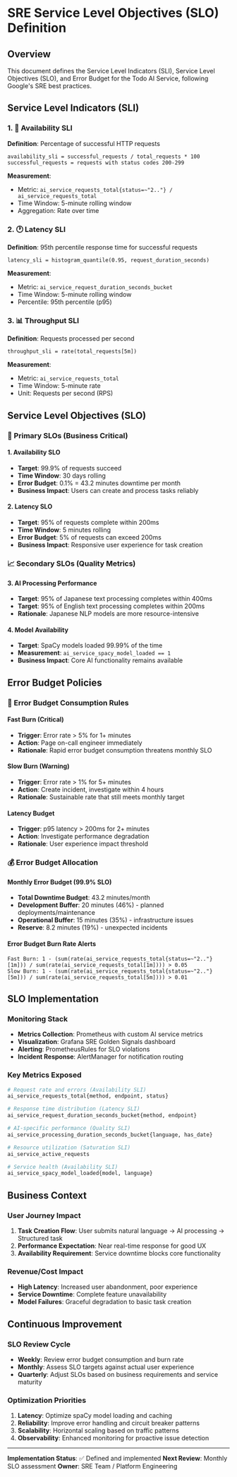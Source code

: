 # SRE Service Level Objectives (SLO) Definition

## Overview
This document defines the Service Level Indicators (SLI), Service Level Objectives (SLO), and Error Budget for the Todo AI Service, following Google's SRE best practices.

## Service Level Indicators (SLI)

### 1. 🚦 Availability SLI
**Definition**: Percentage of successful HTTP requests
```
availability_sli = successful_requests / total_requests * 100
successful_requests = requests with status codes 200-299
```

**Measurement**: 
- Metric: `ai_service_requests_total{status=~"2.."} / ai_service_requests_total`
- Time Window: 5-minute rolling window
- Aggregation: Rate over time

### 2. 🕐 Latency SLI  
**Definition**: 95th percentile response time for successful requests
```
latency_sli = histogram_quantile(0.95, request_duration_seconds)
```

**Measurement**:
- Metric: `ai_service_request_duration_seconds_bucket`
- Time Window: 5-minute rolling window
- Percentile: 95th percentile (p95)

### 3. 📊 Throughput SLI
**Definition**: Requests processed per second
```
throughput_sli = rate(total_requests[5m])
```

**Measurement**:
- Metric: `ai_service_requests_total`
- Time Window: 5-minute rate
- Unit: Requests per second (RPS)

## Service Level Objectives (SLO)

### 🎯 Primary SLOs (Business Critical)

#### 1. Availability SLO
- **Target**: 99.9% of requests succeed
- **Time Window**: 30 days rolling
- **Error Budget**: 0.1% = 43.2 minutes downtime per month
- **Business Impact**: Users can create and process tasks reliably

#### 2. Latency SLO  
- **Target**: 95% of requests complete within 200ms
- **Time Window**: 5 minutes rolling
- **Error Budget**: 5% of requests can exceed 200ms
- **Business Impact**: Responsive user experience for task creation

### 📈 Secondary SLOs (Quality Metrics)

#### 3. AI Processing Performance
- **Target**: 95% of Japanese text processing completes within 400ms
- **Target**: 95% of English text processing completes within 200ms
- **Rationale**: Japanese NLP models are more resource-intensive

#### 4. Model Availability
- **Target**: SpaCy models loaded 99.99% of the time
- **Measurement**: `ai_service_spacy_model_loaded == 1`
- **Business Impact**: Core AI functionality remains available

## Error Budget Policies

### 🚨 Error Budget Consumption Rules

#### Fast Burn (Critical)
- **Trigger**: Error rate > 5% for 1+ minutes
- **Action**: Page on-call engineer immediately
- **Rationale**: Rapid error budget consumption threatens monthly SLO

#### Slow Burn (Warning)  
- **Trigger**: Error rate > 1% for 5+ minutes
- **Action**: Create incident, investigate within 4 hours
- **Rationale**: Sustainable rate that still meets monthly target

#### Latency Budget
- **Trigger**: p95 latency > 200ms for 2+ minutes
- **Action**: Investigate performance degradation
- **Rationale**: User experience impact threshold

### 💰 Error Budget Allocation

#### Monthly Error Budget (99.9% SLO)
- **Total Downtime Budget**: 43.2 minutes/month
- **Development Buffer**: 20 minutes (46%) - planned deployments/maintenance
- **Operational Buffer**: 15 minutes (35%) - infrastructure issues
- **Reserve**: 8.2 minutes (19%) - unexpected incidents

#### Error Budget Burn Rate Alerts
```
Fast Burn: 1 - (sum(rate(ai_service_requests_total{status=~"2.."}[1m])) / sum(rate(ai_service_requests_total[1m]))) > 0.05
Slow Burn: 1 - (sum(rate(ai_service_requests_total{status=~"2.."}[5m])) / sum(rate(ai_service_requests_total[5m]))) > 0.01
```

## SLO Implementation

### Monitoring Stack
- **Metrics Collection**: Prometheus with custom AI service metrics
- **Visualization**: Grafana SRE Golden Signals dashboard
- **Alerting**: PrometheusRules for SLO violations
- **Incident Response**: AlertManager for notification routing

### Key Metrics Exposed
```python
# Request rate and errors (Availability SLI)
ai_service_requests_total{method, endpoint, status}

# Response time distribution (Latency SLI)  
ai_service_request_duration_seconds_bucket{method, endpoint}

# AI-specific performance (Quality SLI)
ai_service_processing_duration_seconds_bucket{language, has_date}

# Resource utilization (Saturation SLI)
ai_service_active_requests

# Service health (Availability SLI)
ai_service_spacy_model_loaded{model, language}
```

## Business Context

### User Journey Impact
1. **Task Creation Flow**: User submits natural language → AI processing → Structured task
2. **Performance Expectation**: Near real-time response for good UX
3. **Availability Requirement**: Service downtime blocks core functionality

### Revenue/Cost Impact
- **High Latency**: Increased user abandonment, poor experience  
- **Service Downtime**: Complete feature unavailability
- **Model Failures**: Graceful degradation to basic task creation

## Continuous Improvement

### SLO Review Cycle
- **Weekly**: Review error budget consumption and burn rate
- **Monthly**: Assess SLO targets against actual user experience
- **Quarterly**: Adjust SLOs based on business requirements and service maturity

### Optimization Priorities
1. **Latency**: Optimize spaCy model loading and caching
2. **Reliability**: Improve error handling and circuit breaker patterns  
3. **Scalability**: Horizontal scaling based on traffic patterns
4. **Observability**: Enhanced monitoring for proactive issue detection

---

**Implementation Status**: ✅ Defined and implemented
**Next Review**: Monthly SLO assessment
**Owner**: SRE Team / Platform Engineering